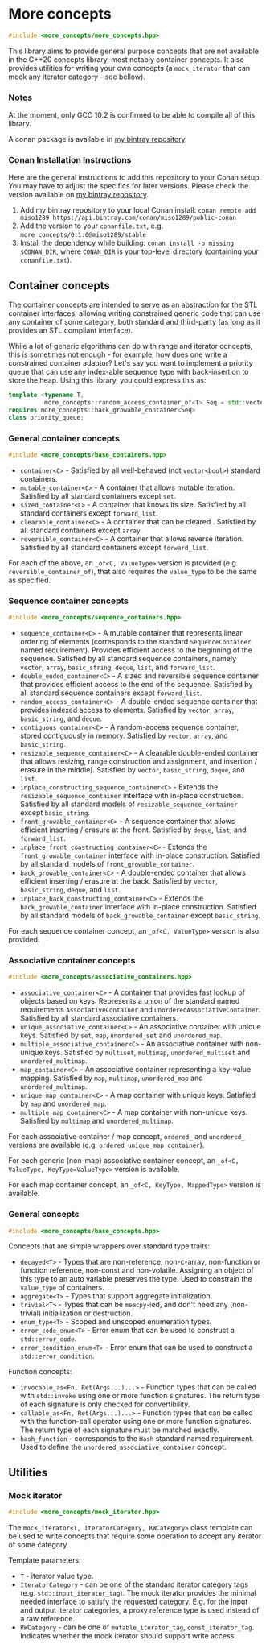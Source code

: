 # More concepts
```c++ 
#include <more_concepts/more_concepts.hpp>
```
This library aims to provide general purpose concepts that are not available in the C++20 concepts library, most notably container concepts. It also provides utilities for writing your own concepts (a `mock_iterator` that can mock any iterator category - see bellow). 

### Notes

At the moment, only GCC 10.2 is confirmed to be able to compile all of this library.

A conan package is available in [my bintray repository](https://bintray.com/miso1289/public-conan).

### Conan Installation Instructions

Here are the general instructions to add this repository to your Conan setup. You may have to adjust the specifics for later versions. Please check the version available on [my bintray repository](https://bintray.com/miso1289/public-conan).

1. Add my bintray repository to your local Conan install: `conan remote add miso1289 https://api.bintray.com/conan/miso1289/public-conan`
2. Add the version to your `conanfile.txt`, e.g. `more_concepts/0.1.0@miso1289/stable`
3. Install the dependency while building: `conan install -b missing $CONAN_DIR`, where `CONAN_DIR` is your top-level directory (containing your `conanfile.txt`).

## Container concepts

The container concepts are intended to serve as an abstraction for the STL container interfaces, allowing writing constrained generic code that can use any container of some category, both standard and third-party (as long as it provides an STL compliant interface).

While a lot of generic algorithms can do with range and iterator concepts, this is sometimes not enough - for example, how does one write a constrained container adaptor? Let's say you want to implement a priority queue that can use any index-able sequence type with back-insertion to store the heap. Using this library, you could express this as:
```c++
template <typename T, 
          more_concepts::random_access_container_of<T> Seq = std::vector<T>>
requires more_concepts::back_growable_container<Seq>
class priority_queue;
```

### General container concepts
```c++ 
#include <more_concepts/base_containers.hpp>
```
- `container<C>` - Satisfied by all well-behaved (not `vector<bool>`) standard containers.
- `mutable_container<C>` - A container that allows mutable iteration. Satisfied by all standard containers except `set`. 
- `sized_container<C>` - A container that knows its size. Satisfied by all standard containers except `forward_list`.
- `clearable_container<C>` - A container that can be cleared . Satisfied by all standard containers except `array`.
- `reversible_container<C>` - A container that allows reverse iteration. Satisfied by all standard containers except `forward_list`.

For each of the above, an `_of<C, ValueType>` version is provided (e.g. `reversible_container_of`), that also requires the `value_type` to be the same as specified.

### Sequence container concepts
```c++ 
#include <more_concepts/sequence_containers.hpp>
```
- `sequence_container<C>` - A mutable container that represents linear ordering of elements (corresponds to the standard `SequenceContainer` named requirement). Provides efficient access to the beginning of the sequence. Satisfied by all standard sequence containers, namely `vector`, `array`, `basic_string`, `deque`, `list`, and `forward_list`.
- `double_ended_container<C>` - A sized and reversible sequence container that provides efficient access to the end of the sequence. Satisfied by all standard sequence containers except `forward_list`.
- `random_access_container<C>` - A double-ended sequence container that provides indexed access to elements. Satisfied by `vector`, `array`, `basic_string`, and `deque`.
- `contiguous_container<C>` - A random-access sequence container, stored contiguously in memory. Satisfied by `vector`, `array`, and `basic_string`.
- `resizable_sequence_container<C>` - A clearable double-ended container that allows resizing, range construction and assignment, and insertion / erasure in the middle). Satisfied by `vector`, `basic_string`, `deque`, and `list`.
- `inplace_constructing_sequence_container<C>` - Extends the `resizable_sequence_container` interface with in-place construction. Satisfied by all standard models of `resizable_sequence_container` except `basic_string`.
- `front_growable_container<C>` - A sequence container that allows efficient inserting / erasure at the front. Satisfied by `deque`, `list`, and `forward_list`.
- `inplace_front_constructing_container<C>` - Extends the `front_growable_container` interface with in-place construction. Satisfied by all standard models of `front_growable_container`.
- `back_growable_container<C>` - A double-ended container that allows efficient inserting / erasure at the back. Satisfied by `vector`, `basic_string`, `deque`, and `list`.
- `inplace_back_constructing_container<C>` - Extends the `back_growable_container` interface with in-place construction. Satisfied by all standard models of `back_growable_container` except `basic_string`.

For each sequence container concept, an `_of<C, ValueType>` version is also provided.

### Associative container concepts
```c++ 
#include <more_concepts/associative_containers.hpp>
```
- `associative_container<C>` - A container that provides fast lookup of objects based on keys. Represents a union of the standard named requirements `AssociativeContainer` and `UnorderedAssociativeContainer`. Satisfied by all standard associative containers.
- `unique_associative_container<C>` - An associative container with unique keys. Satisfied by `set`, `map`, `unordered_set` and `unordered_map`.
- `multiple_associative_container<C>` - An associative container with non-unique keys. Satisfied by `multiset`, `multimap`, `unordered_multiset` and `unordered_multimap`.
- `map_container<C>` - An associative container representing a key-value mapping. Satisfied by `map`, `multimap`, `unordered_map` and `unordered_multimap`.
- `unique_map_container<C>` - A map container with unique keys. Satisfied by `map` and `unordered_map`.
- `multiple_map_container<C>` - A map container with non-unique keys. Satisfied by `multimap` and `unordered_multimap`.

For each associative container / map concept, `ordered_` and `unordered_` versions are available (e.g. `ordered_unique_map_container`).

For each generic (non-map) associative container concept, an `_of<C, ValueType, KeyType=ValueType>` version is available.

For each map container concept, an `_of<C, KeyType, MappedType>` version is available.

### General concepts
```c++ 
#include <more_concepts/base_concepts.hpp>
```  
Concepts that are simple wrappers over standard type traits:
- `decayed<T>` - Types that are non-reference, non-c-array, non-function or function reference, non-const and non-volatile. Assigning an object of this type to an auto variable preserves the type. Used to constrain the `value_type` of containers.
- `aggregate<T>` - Types that support aggregate initialization.
- `trivial<T>` - Types that can be `memcpy`-ied, and don't need any (non-trivial) initialization or destruction.
- `enum_type<T>` - Scoped and unscoped enumeration types.
- `error_code_enum<T>` - Error enum that can be used to construct a `std::error_code`.
- `error_condition_enum<T>` - Error enum that can be used to construct a `std::error_condition`.

Function concepts:
- `invocable_as<Fn, Ret(Args...)...>` - Function types that can be called with `std::invoke` using one or more function signatures. The return type of each signature is only checked for convertibility.
- `callable_as<Fn, Ret(Args...)...>` - Function types that can be called with the function-call operator using one or more function signatures. The return type of each signature must be matched exactly.
- `hash_function` - corresponds to the `Hash` standard named requirement. Used to define the `unordered_associative_container` concept. 

## Utilities

### Mock iterator
```c++ 
#include <more_concepts/mock_iterator.hpp>
```
The `mock_iterator<T, IteratorCategory, RWCategory>` class template can be used to write concepts that require some operation to accept any iterator of some category. 

Template parameters:
- `T` - iterator value type.
- `IteratorCategory` - can be one of the standard iterator category tags (e.g. `std::input_iterator_tag`). The mock iterator provides the minimal needed interface to satisfy the requested category. E.g. for the input and output iterator categories, a proxy reference type is used instead of a raw reference.
- `RWCategory` - can be one of `mutable_iterator_tag`, `const_iterator_tag`. Indicates whether the mock iterator should support write access.
